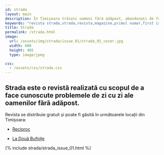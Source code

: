 ```yaml
---
id: strada
layout: main
description: În Timișoara trăiesc oameni fără adăpost, abandonați de familie, prieteni și societate. Credem că este important să aducem această realitate la vedere, deoarece prin conștientizare, expunere și informare putem construi împreună o societate mai echitabilă.
keywords: "revista strada,strada,revista,magazine,primul numar,first issue,homelessness,poverty,saracia"
title: Strada
permalink: /strada.html
image:
  url: /assets/img/strada/issue_01/strada_01_cover.jpg
  width: 600
  height: 485
  type: image/jpeg

css:
  - /assets/css/strada.css
---
```


<div class="strada-title-wrap">
    <h2>
       Strada este o revistă realizată cu scopul de a face cunoscute problemele de zi cu zi ale oamenilor fără adăpost.
    </h2>
    <div>
      Revista se distribuie gratuit și poate fi găsită în următoarele locații din Timișoara:
      <ul>
        <li><a href="https://www.facebook.com/lareciproc.ro/">Reciproc</a></li>
      </ul>
      <ul>
        <li><a href="https://web.facebook.com/ladouabufnite/">La Două Bufnițe</a></li>
      </ul>
    </div>
</div>

{% include strada/strada_issue_01.html %}

